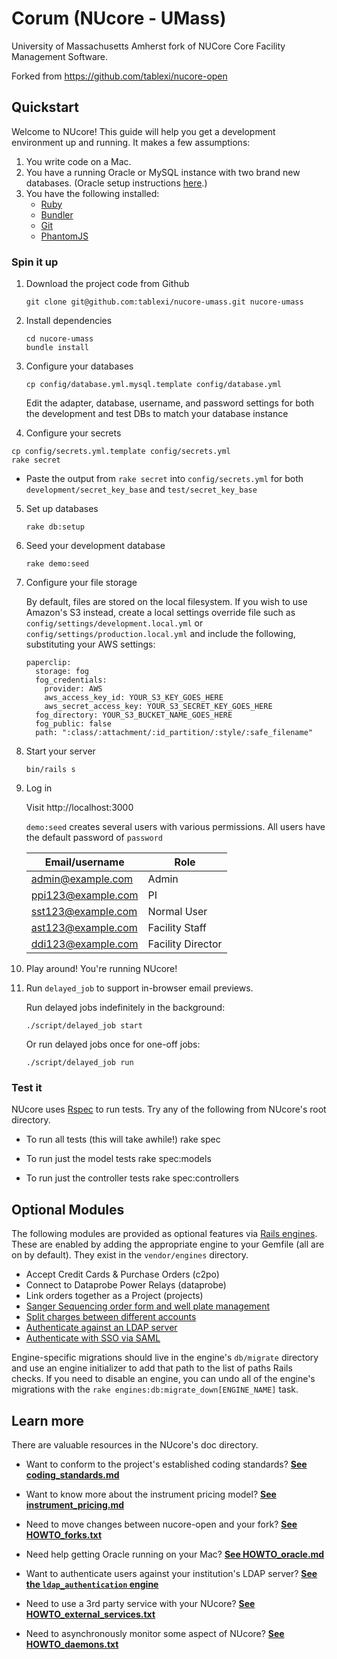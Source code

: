# Corum (NUcore - UMass)

University of Massachusetts Amherst fork of NUCore Core Facility Management Software.

Forked from https://github.com/tablexi/nucore-open

## Quickstart

Welcome to NUcore! This guide will help you get a development environment up and running. It makes a few assumptions:

1. You write code on a Mac.
2. You have a running Oracle or MySQL instance with two brand new databases. (Oracle setup instructions [here](doc/HOWTO_oracle.md).)
3. You have the following installed:
    * [Ruby](http://www.ruby-lang.org/en)
    * [Bundler](http://gembundler.com)
    * [Git](http://git-scm.com)
    * [PhantomJS](http://phantomjs.org/)

### Spin it up

1. Download the project code from Github

    ```
    git clone git@github.com:tablexi/nucore-umass.git nucore-umass
    ```

2. Install dependencies

    ```
    cd nucore-umass
    bundle install
    ```

3. Configure your databases

    ```
    cp config/database.yml.mysql.template config/database.yml
    ```

    Edit the adapter, database, username, and password settings for both the development and test DBs to match your database instance

4. Configure your secrets

  ```
  cp config/secrets.yml.template config/secrets.yml
  rake secret
  ```

  - Paste the output from `rake secret` into `config/secrets.yml` for both `development/secret_key_base` and `test/secret_key_base`

5. Set up databases

    ```
    rake db:setup
    ```

6. Seed your development database

    ```
    rake demo:seed
    ```

7. Configure your file storage

    By default, files are stored on the local filesystem. If you wish to use
    Amazon's S3 instead, create a local settings override file such as
    `config/settings/development.local.yml` or `config/settings/production.local.yml`
    and include the following, substituting your AWS settings:

    ```
    paperclip:
      storage: fog
      fog_credentials:
        provider: AWS
        aws_access_key_id: YOUR_S3_KEY_GOES_HERE
        aws_secret_access_key: YOUR_S3_SECRET_KEY_GOES_HERE
      fog_directory: YOUR_S3_BUCKET_NAME_GOES_HERE
      fog_public: false
      path: ":class/:attachment/:id_partition/:style/:safe_filename"
    ```

8. Start your server

    ```
    bin/rails s
    ```

9. Log in

    Visit http://localhost:3000

    `demo:seed` creates several users with various permissions. All users have the default password of `password`

    | Email/username     | Role |
    | ------------------ | ---- |
    | admin@example.com  | Admin|
    | ppi123@example.com | PI   |
    | sst123@example.com | Normal User |
    | ast123@example.com | Facility Staff |
    | ddi123@example.com | Facility Director |

10. Play around! You're running NUcore!

11. Run `delayed_job` to support in-browser email previews.

    Run delayed jobs indefinitely in the background:
    ```
    ./script/delayed_job start
    ```

    Or run delayed jobs once for one-off jobs:
    ```
    ./script/delayed_job run
    ```


### Test it

NUcore uses [Rspec](http://rspec.info) to run tests. Try any of the following from NUcore's root directory.

* To run all tests (this will take awhile!)
    rake spec

* To run just the model tests
    rake spec:models

* To run just the controller tests
    rake spec:controllers


## Optional Modules

The following modules are provided as optional features via
[Rails engines](http://guides.rubyonrails.org/engines.html). These are enabled
by adding the appropriate engine to your Gemfile (all are on by default). They
exist in the `vendor/engines` directory.

* Accept Credit Cards & Purchase Orders (c2po)
* Connect to Dataprobe Power Relays (dataprobe)
* Link orders together as a Project (projects)
* [Sanger Sequencing order form and well plate management](vendor/engines/sanger_sequencing/README.md)
* [Split charges between different accounts](vendor/engines/split_accounts/README.md)
* [Authenticate against an LDAP server](vendor/engines/ldap_authentication/README.md)
* [Authenticate with SSO via SAML](vendor/engines/saml_authentication/README.md)

Engine-specific migrations should live in the engine's `db/migrate` directory and
use an engine initializer to add that path to the list of paths Rails checks. If
you need to disable an engine, you can undo all of the engine's migrations with
the `rake engines:db:migrate_down[ENGINE_NAME]` task.

## Learn more

There are valuable resources in the NUcore's doc directory.

* Want to conform to the project's established coding standards? [**See coding_standards.md**](doc/coding_standards.md)

* Want to know more about the instrument pricing model? [**See instrument_pricing.md**](doc/instrument_pricing.md)

* Need to move changes between nucore-open and your fork? [**See HOWTO_forks.txt**](doc/HOWTO_forks.md)

* Need help getting Oracle running on your Mac? [**See HOWTO_oracle.md**](doc/HOWTO_oracle.md)

* Want to authenticate users against your institution's LDAP server? [**See the `ldap_authentication` engine**](vendor/engines/ldap_authentication/README.md)

* Need to use a 3rd party service with your NUcore? [**See HOWTO_external_services.txt**](doc/HOWTO_external_services.md)

* Need to asynchronously monitor some aspect of NUcore? [**See HOWTO_daemons.txt**](doc/HOWTO_daemons.txt)
